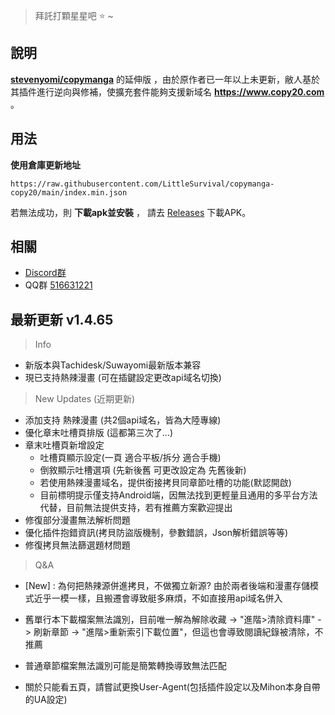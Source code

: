 > 拜託打顆星星吧 :star: ~
## 說明 
[**stevenyomi/copymanga**](https://github.com/stevenyomi/copymanga) 的延伸版 ，由於原作者已一年以上未更新，敝人基於其插件進行逆向與修補，使擴充套件能夠支援新域名 **https://www.copy20.com** 。

## 用法
**使用倉庫更新地址**

`https://raw.githubusercontent.com/LittleSurvival/copymanga-copy20/main/index.min.json`

若無法成功，則 **下載apk並安裝** ， 請去 [Releases](https://github.com/LittleSurvival/copymanga-copy20/releases) 下載APK。

## 相關
- [Discord群](https://discord.gg/kE2VAZk2pd)
- QQ群 [516631221](https://qm.qq.com/q/uPGMxTrBIe)

## 最新更新 v1.4.65

> Info
+ 新版本與Tachidesk/Suwayomi最新版本兼容
+ 現已支持熱辣漫畫 (可在插鍵設定更改api域名切換)

> New Updates (近期更新)
+ 添加支持 熱辣漫畫 (共2個api域名，皆為大陸專線)
+ 優化章末吐槽頁排版 (這都第三次了...)
+ 章末吐槽頁新增設定
  + 吐槽頁顯示設定(一頁 適合平板/拆分 適合手機)
  + 倒敘顯示吐槽選項 (先新後舊 可更改設定為 先舊後新)
  + 若使用熱辣漫畫域名，提供銜接拷貝同章節吐槽的功能(默認開啟)
  + 目前標明提示僅支持Android端，因無法找到更輕量且通用的多平台方法代替，目前無法提供支持，若有推薦方案歡迎提出
+ 修復部分漫畫無法解析問題
+ 優化插件抱錯資訊(拷貝防盜版機制，參數錯誤，Json解析錯誤等等)
+ 修復拷貝無法篩選題材問題

> Q&A
+ [New] : 為何把熱辣源併進拷貝，不做獨立新源? 由於兩者後端和漫畫存儲模式近乎一模一樣，且搬遷會導致艇多麻煩，不如直接用api域名併入

+ 舊單行本下載檔案無法識別，目前唯一解為解除收藏 -> "進階>清除資料庫" -> 刷新章節 -> "進階>重新索引下載位置"，但這也會導致閱讀紀錄被清除，不推薦
+ 普通章節檔案無法識別可能是簡繁轉換導致無法匹配
+ 關於只能看五頁，請嘗試更換User-Agent(包括插件設定以及Mihon本身自帶的UA設定)